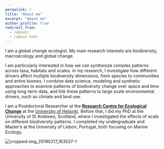 ```yaml
---
permalink: /
title: "About me"
excerpt: "About me"
author_profile: true
redirect_from: 
  - /about/
  - /about.html
---
```



I am a global change ecologist. My main research interests are biodiversity, macroecology and global change.


I am particularly interested in how we can synthesize complex patterns across taxa, habitats and scales. In my research, I investigate how different drivers affect multiple biodiversity dimensions, from species to communities and entire biomes. I combine data science, modeling and synthetic approaches to examine patterns of biodiversity change over space and time using long-term data, and link these patterns to large scale environmental drivers, such as climate and land use. 


I am a Postdoctoral Researcher at the [**Research Centre for Ecological Change**](https://www2.helsinki.fi/en/researchgroups/research-centre-for-ecological-change) at the [University of Helsinki](https://researchportal.helsinki.fi/en/persons/laura-ant%C3%A3o). Before that, I did my PhD at the University of St Andrews, Scotland, where I investigated the effects of scale on different biodiversity patterns. I completed my undergraduate and Master’s at the University of Lisbon, Portugal, both focusing on Marine Ecology. 


![cropped-img_20190217_163537-1](https://user-images.githubusercontent.com/12911566/196736140-1319f517-d695-43f3-8b16-931041107e2c.jpg)



